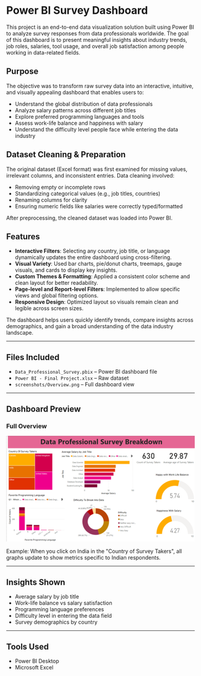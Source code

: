 # Power BI Survey Dashboard

This project is an end-to-end data visualization solution built using Power BI to analyze survey responses from data professionals worldwide. The goal of this dashboard is to present meaningful insights about industry trends, job roles, salaries, tool usage, and overall job satisfaction among people working in data-related fields.

## Purpose

The objective was to transform raw survey data into an interactive, intuitive, and visually appealing dashboard that enables users to:

- Understand the global distribution of data professionals
- Analyze salary patterns across different job titles
- Explore preferred programming languages and tools
- Assess work-life balance and happiness with salary
- Understand the difficulty level people face while entering the data industry

## Dataset Cleaning & Preparation

The original dataset (Excel format) was first examined for missing values, irrelevant columns, and inconsistent entries. Data cleaning involved:

- Removing empty or incomplete rows
- Standardizing categorical values (e.g., job titles, countries)
- Renaming columns for clarity
- Ensuring numeric fields like salaries were correctly typed/formatted

After preprocessing, the cleaned dataset was loaded into Power BI.

## Features

- **Interactive Filters**: Selecting any country, job title, or language dynamically updates the entire dashboard using cross-filtering.
- **Visual Variety**: Used bar charts, pie/donut charts, treemaps, gauge visuals, and cards to display key insights.
- **Custom Themes & Formatting**: Applied a consistent color scheme and clean layout for better readability.
- **Page-level and Report-level Filters**: Implemented to allow specific views and global filtering options.
- **Responsive Design**: Optimized layout so visuals remain clean and legible across screen sizes.

The dashboard helps users quickly identify trends, compare insights across demographics, and gain a broad understanding of the data industry landscape.


---

## Files Included

- `Data_Professional_Survey.pbix` – Power BI dashboard file  
- `Power BI - Final Project.xlsx` – Raw dataset  
- `screenshots/Overview.png` – Full dashboard view

---

## Dashboard Preview

### Full Overview

![Dashboard Overview](screenshots/Overview.png)

Example: When you click on India in the "Country of Survey Takers", all graphs update to show metrics specific to Indian respondents.

---

## Insights Shown

- Average salary by job title
- Work-life balance vs salary satisfaction
- Programming language preferences
- Difficulty level in entering the data field
- Survey demographics by country

---

## Tools Used

- Power BI Desktop
- Microsoft Excel
